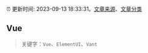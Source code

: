 :alarm_clock: 更新时间: 2023-09-13 18:33:31。[文章来源](/README.md)、[文章分类](/TAGS.md)

## Vue


> 关键字：`Vue`、`ElementUI`、`Vant`



